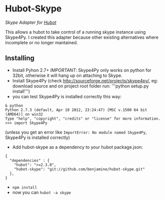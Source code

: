 Hubot-Skype
=========

*Skype Adapter for [Hubot](https://github.com/github/hubot)*

This allows a hubot to take control of a running skype instance using Skype4Py. 
I created this adapter because other existing alternatives where incomplete or no longer mantained.

Installing
-----------

- Install Pyhon 2.7+ *IMPORTANT*: Skype4Py only works on python for 32bit, otherwise it will hang up on attaching to Skype.
- Install Skype4Py (check http://sourceforge.net/projects/skype4py/, eg: download source and on project root folder run: '''python setup.py install''')
- you can test Skype4Py is installed correctly this way:

```
& python
Python 2.7.3 (default, Apr 10 2012, 23:24:47) [MSC v.1500 64 bit (AMD64)] on win32
Type "help", "copyright", "credits" or "license" for more information.
>>> import Skype4Py
```

(unless you get an error like ```ImportError: No module named Skype4Py```, Skype4Py is installed correctly)

- Add hubot-skype as a dependency to your hubot package.json:

```
{
  "dependencies" : {
    "hubot": ">=2.3.0",
    "hubot-skype": "git://github.com/benjamine/hubot-skype.git"
  },
}
```

- ```npm install```
- now you can ```hubot -a skype```